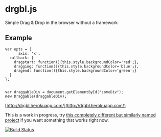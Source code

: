 drgbl.js
============

Simple Drag &amp; Drop in the browser without a framework

## Example
	var opts = {
          axis: 'x',
	  callback: {
	    dragstart: function(){this.style.backgroundColor='red';},
	    dragging: function(){this.style.backgroundColor='blue';},
	    dragend: function(){this.style.backgroundColor='green';}
	  }
	};


	var draggableDiv = document.getElementById("someDiv");
	new Draggable(draggableDiv);

[http://drgbl.herokuapp.com/](http://drgbl.herokuapp.com/)

This is a work in progress, try [this completely different but similarly named project](https://github.com/gtramontina/draggable.js) if you want something that works right now.

[![Build Status](https://secure.travis-ci.org/kenoir/drgbl.js.png?branch=master)](http://travis-ci.org/kenoir/drgbl.js)
